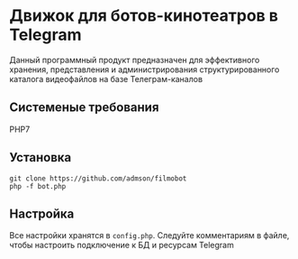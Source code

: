 # Движок для ботов-кинотеатров в Telegram
Данный программный продукт предназначен для
эффективного хранения, представления и
администрирования структурированного каталога
видеофайлов на базе Телеграм-каналов

## Системеные требования
PHP7

## Установка
```
git clone https://github.com/admson/filmobot
php -f bot.php
```

## Настройка
Все настройки хранятся в `config.php`.
Следуйте комментариям в файле, чтобы настроить
подключение к БД и ресурсам Telegram
